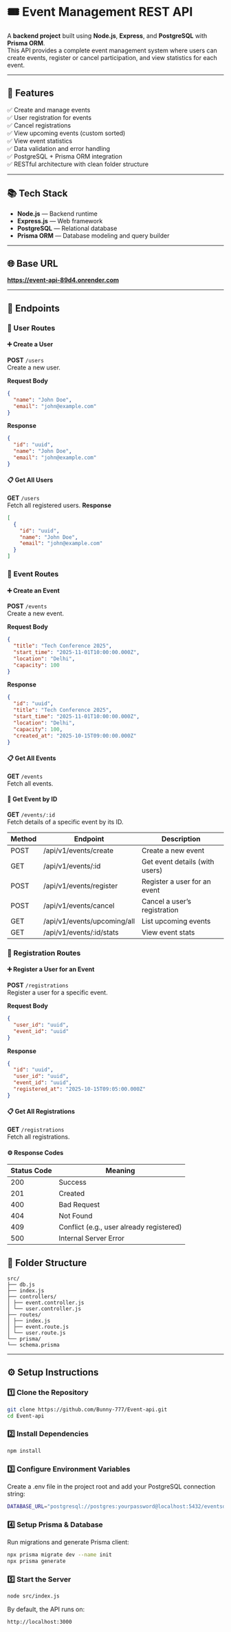 # 🎟️ Event Management REST API

A **backend project** built using **Node.js**, **Express**, and **PostgreSQL** with **Prisma ORM**.  
This API provides a complete event management system where users can create events, register or cancel participation, and view statistics for each event.

---

## 🚀 Features

✅ Create and manage events  
✅ User registration for events  
✅ Cancel registrations  
✅ View upcoming events (custom sorted)  
✅ View event statistics  
✅ Data validation and error handling  
✅ PostgreSQL + Prisma ORM integration  
✅ RESTful architecture with clean folder structure

---

## 📚 Tech Stack

- **Node.js** — Backend runtime  
- **Express.js** — Web framework  
- **PostgreSQL** — Relational database  
- **Prisma ORM** — Database modeling and query builder

---

## 🌐 Base URL
**https://event-api-89d4.onrender.com**

---

## 📘 Endpoints

### 👤 User Routes

#### ➕ Create a User
**POST** `/users`  
Create a new user.

**Request Body**
```json
{
  "name": "John Doe",
  "email": "john@example.com"
}
```
**Response**
```json
{
  "id": "uuid",
  "name": "John Doe",
  "email": "john@example.com"
}
```
#### 📋 Get All Users
**GET** `/users`  
Fetch all registered users.
**Response**
```json
[
  {
    "id": "uuid",
    "name": "John Doe",
    "email": "john@example.com"
  }
]

```


### 🎫 Event Routes

#### ➕ Create an Event
**POST** `/events`  
Create a new event.

**Request Body**
```json
{
  "title": "Tech Conference 2025",
  "start_time": "2025-11-01T10:00:00.000Z",
  "location": "Delhi",
  "capacity": 100
}

```
**Response**
```json
{
  "id": "uuid",
  "title": "Tech Conference 2025",
  "start_time": "2025-11-01T10:00:00.000Z",
  "location": "Delhi",
  "capacity": 100,
  "created_at": "2025-10-15T09:00:00.000Z"
}

```


#### 📋 Get All Events
**GET** `/events`  
Fetch all events.

#### 📘 Get Event by ID
**GET** `/events/:id`  
Fetch details of a specific event by its ID.


| Method | Endpoint | Description |
|--------|---------|-------------|
| POST   | /api/v1/events/create | Create a new event |
| GET    | /api/v1/events/:id | Get event details (with users) |
| POST   | /api/v1/events/register | Register a user for an event |
| POST   | /api/v1/events/cancel | Cancel a user’s registration |
| GET    | /api/v1/events/upcoming/all | List upcoming events |
| GET    | /api/v1/events/:id/stats | View event stats |


### 📝 Registration Routes

#### ➕ Register a User for an Event
**POST** `/registrations`  
Register a user for a specific event.

**Request Body**
```json
{
  "user_id": "uuid",
  "event_id": "uuid"
}


```
**Response**
```json
{
  "id": "uuid",
  "user_id": "uuid",
  "event_id": "uuid",
  "registered_at": "2025-10-15T09:05:00.000Z"
}


```
#### 📋 Get All Registrations
**GET** `/registrations`  
Fetch all registrations.


#### ⚙️ Response Codes
| Status Code | Meaning                              |
|------------|--------------------------------------|
| 200        | Success                              |
| 201        | Created                              |
| 400        | Bad Request                          |
| 404        | Not Found                            |
| 409        | Conflict (e.g., user already registered) |
| 500        | Internal Server Error                |


## 📂 Folder Structure
```tree
src/
├── db.js
├── index.js
├── controllers/
│ ├── event.controller.js
│ └── user.controller.js
├── routes/
│ ├── index.js
│ ├── event.route.js
│ └── user.route.js
└── prisma/
└── schema.prisma

```
---

## ⚙️ Setup Instructions

### 1️⃣ Clone the Repository
```bash
git clone https://github.com/Bunny-777/Event-api.git
cd Event-api
```

### 2️⃣ Install Dependencies
```bash
npm install
```

### 3️⃣ Configure Environment Variables
Create a .env file in the project root and add your PostgreSQL connection string:
```bash
DATABASE_URL="postgresql://postgres:yourpassword@localhost:5432/eventsdb?schema=public"
```


### 4️⃣ Setup Prisma & Database
Run migrations and generate Prisma client:
```bash
npx prisma migrate dev --name init
npx prisma generate
```


### 5️⃣ Start the Server
```bash
node src/index.js
```

By default, the API runs on:
```bash
http://localhost:3000
```
